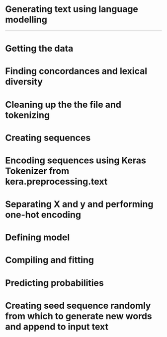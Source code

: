 
Generating text using language modelling
====================================
-----------------------------

# Getting the data

# Finding concordances and lexical diversity

# Cleaning up the the file and tokenizing

# Creating sequences 

# Encoding sequences using Keras Tokenizer from kera.preprocessing.text

# Separating X and y and performing one-hot encoding

# Defining model

# Compiling and fitting

# Predicting probabilities

# Creating seed sequence randomly from which to generate new words and append to input text
